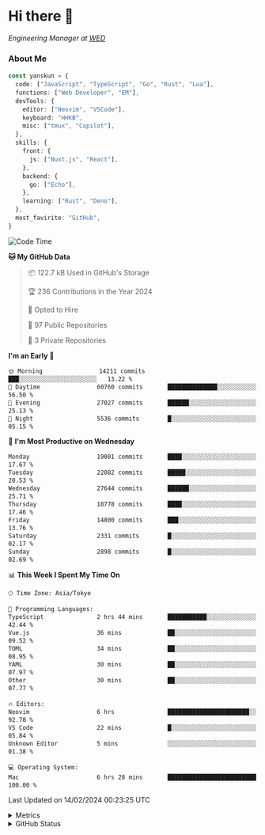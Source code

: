 # Hi there&nbsp;:wave:

<!-- ![Alt text](https://spotify-recently-played-readme.vercel.app/api?user=31kynbuubkiu3r4qh4hjuaglhfay) -->

_Engineering Manager at [WED](https://github.com/wedinc)_

### About Me

```ts
const yanskun = {
  code: ["JavaScript", "TypeScript", "Go", "Rust", "Lua"],
  functions: ["Web Developer", "EM"],
  devTools: {
    editor: ["Neovim", "VSCode"],
    keyboard: "HHKB",
    misc: ["tmux", "Copilot"],
  },
  skills: {
    front: {
      js: ["Nuxt.js", "React"],
    },
    backend: {
      go: ["Echo"],
    },
    learning: ["Rust", "Deno"],
  },
  most_favirite: "GitHub",
}
```

<!--START_SECTION:waka-->
![Code Time](http://img.shields.io/badge/Code%20Time-685%20hrs%2044%20mins-blue)

**🐱 My GitHub Data** 

> 📦 122.7 kB Used in GitHub's Storage 
 > 
> 🏆 236 Contributions in the Year 2024
 > 
> 💼 Opted to Hire
 > 
> 📜 97 Public Repositories 
 > 
> 🔑 3 Private Repositories 
 > 
**I'm an Early 🐤** 

```text
🌞 Morning                14211 commits       ███░░░░░░░░░░░░░░░░░░░░░░   13.22 % 
🌆 Daytime                60760 commits       ██████████████░░░░░░░░░░░   56.50 % 
🌃 Evening                27027 commits       ██████░░░░░░░░░░░░░░░░░░░   25.13 % 
🌙 Night                  5536 commits        █░░░░░░░░░░░░░░░░░░░░░░░░   05.15 % 
```
📅 **I'm Most Productive on Wednesday** 

```text
Monday                   19001 commits       ████░░░░░░░░░░░░░░░░░░░░░   17.67 % 
Tuesday                  22082 commits       █████░░░░░░░░░░░░░░░░░░░░   20.53 % 
Wednesday                27644 commits       ██████░░░░░░░░░░░░░░░░░░░   25.71 % 
Thursday                 18778 commits       ████░░░░░░░░░░░░░░░░░░░░░   17.46 % 
Friday                   14800 commits       ███░░░░░░░░░░░░░░░░░░░░░░   13.76 % 
Saturday                 2331 commits        █░░░░░░░░░░░░░░░░░░░░░░░░   02.17 % 
Sunday                   2898 commits        █░░░░░░░░░░░░░░░░░░░░░░░░   02.69 % 
```


📊 **This Week I Spent My Time On** 

```text
🕑︎ Time Zone: Asia/Tokyo

💬 Programming Languages: 
TypeScript               2 hrs 44 mins       ███████████░░░░░░░░░░░░░░   42.44 % 
Vue.js                   36 mins             ██░░░░░░░░░░░░░░░░░░░░░░░   09.52 % 
TOML                     34 mins             ██░░░░░░░░░░░░░░░░░░░░░░░   08.95 % 
YAML                     30 mins             ██░░░░░░░░░░░░░░░░░░░░░░░   07.97 % 
Other                    30 mins             ██░░░░░░░░░░░░░░░░░░░░░░░   07.77 % 

🔥 Editors: 
Neovim                   6 hrs               ███████████████████████░░   92.78 % 
VS Code                  22 mins             █░░░░░░░░░░░░░░░░░░░░░░░░   05.84 % 
Unknown Editor           5 mins              ░░░░░░░░░░░░░░░░░░░░░░░░░   01.38 % 

💻 Operating System: 
Mac                      6 hrs 28 mins       █████████████████████████   100.00 % 
```


 Last Updated on 14/02/2024 00:23:25 UTC
<!--END_SECTION:waka-->

<details>
  <summary>Metrics</summary>
  <img src="https://github.com/yanskun/yanskun/blob/main/github-metrics.svg" alt="Metrics">
</details>

<details>
  <summary>GitHub Status</summary>
  <picture>
    <source media="(prefers-color-scheme: dark)" srcset="https://raw.githubusercontent.com/yanskun/yanskun/master/profile-summary-card-output/nord_dark/0-profile-details.svg">
   <img src="https://raw.githubusercontent.com/yanskun/yanskun/master/profile-summary-card-output/default/0-profile-details.svg">
  </picture>
  <br>
  <picture>
    <source media="(prefers-color-scheme: dark)" srcset="https://raw.githubusercontent.com/yanskun/yanskun/master/profile-summary-card-output/nord_dark/1-repos-per-language.svg">
   <img src="https://raw.githubusercontent.com/yanskun/yanskun/master/profile-summary-card-output/default/1-repos-per-language.svg">
  </picture>
  <picture>
    <source media="(prefers-color-scheme: dark)" srcset="https://raw.githubusercontent.com/yanskun/yanskun/master/profile-summary-card-output/nord_dark/2-most-commit-language.svg">
   <img src="https://raw.githubusercontent.com/yanskun/yanskun/master/profile-summary-card-output/default/2-most-commit-language.svg">
  </picture>
  <br>
  <picture>
    <source media="(prefers-color-scheme: dark)" srcset="https://raw.githubusercontent.com/yanskun/yanskun/master/profile-summary-card-output/nord_dark/3-stats.svg">
   <img src="https://raw.githubusercontent.com/yanskun/yanskun/master/profile-summary-card-output/default/3-stats.svg">
  </picture>
  <picture>
    <source media="(prefers-color-scheme: dark)" srcset="https://raw.githubusercontent.com/yanskun/yanskun/master/profile-summary-card-output/nord_dark/4-productive-time.svg">
   <img src="https://raw.githubusercontent.com/yanskun/yanskun/master/profile-summary-card-output/default/4-productive-time.svg">
  </picture>
</details>
